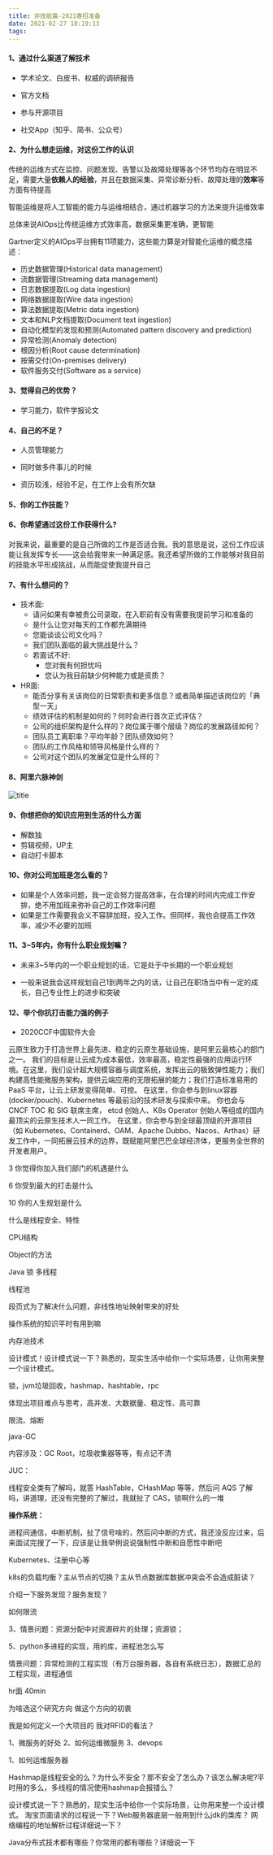 ```yaml
---
title: 非技能篇-2021春招准备
date: 2021-02-27 18:19:13
tags:
---
```




#### 1、通过什么渠道了解技术

- 学术论文、白皮书、权威的调研报告

- 官方文档
- 参与开源项目
- 社交App（知乎、简书、公众号）

#### 2、为什么想走运维，对这份工作的认识

传统的运维方式在监控、问题发现、告警以及故障处理等各个环节均存在明显不足，需要大量**依赖人的经验**，并且在数据采集、异常诊断分析、故障处理的**效率**等方面有待提高

智能运维是将人工智能的能力与运维相结合，通过机器学习的方法来提升运维效率

总体来说AIOps比传统运维方式效率高，数据采集更准确，更智能

Gartner定义的AIOps平台拥有11项能力，这些能力算是对智能化运维的概念描述：

- 历史数据管理(Historical data management)
- 流数据管理(Streaming data management)
- 日志数据提取(Log data ingestion)
- 网络数据提取(Wire data ingestion)
- 算法数据提取(Metric data ingestion)
- 文本和NLP文档提取(Document text ingestion)
- 自动化模型的发现和预测(Automated pattern discovery and prediction)
- 异常检测(Anomaly detection)
- 根因分析(Root cause determination)
- 按需交付(On-premises delivery)
- 软件服务交付(Software as a service)

#### 3、觉得自己的优势？

- 学习能力，软件学报论文

#### 4、自己的不足？

- 人员管理能力
- 同时做多件事儿的时候

- 资历较浅，经验不足，在工作上会有所欠缺

#### 5、你的工作技能？

#### 6、你希望通过这份工作获得什么?

对我来说，最重要的是自己所做的工作是否适合我。我的意思是说，这份工作应该能让我发挥专长——这会给我带来一种满足感。我还希望所做的工作能够对我目前的技能水平形成挑战，从而能促使我提升自己

#### 7、有什么想问的？

- 技术面:
  - 请问如果有幸被贵公司录取，在入职前有没有需要我提前学习和准备的
  - 是什么让您对每天的工作都充满期待
  - 您能谈谈公司文化吗？
  - 我们团队面临的最大挑战是什么？
  - 若面试不好:
    - 您对我有何担忧吗
    - 您认为我目前缺少何种能力或是资质？
- HR面:
  - 能否分享有关该岗位的日常职责和更多信息？或者简单描述该岗位的「典型一天」
  - 绩效评估的机制是如何的？何时会进行首次正式评估？
  - 公司的组织架构是什么样的？岗位属于哪个层级？岗位的发展路径如何？
  - 团队员工离职率？平均年龄？团队绩效如何？
  - 团队的工作风格和领导风格是什么样的？
  - 公司对这个团队的发展定位是什么样的？



#### 8、阿里六脉神剑

![title](/images/2021春招准备-非技能篇/1.png)



#### 9、你想把你的知识应用到生活的什么方面

- 解数独
- 剪辑视频，UP主
- 自动打卡脚本



#### 10、你对公司加班是怎么看的？

- 如果是个人效率问题，我一定会努力提高效率，在合理的时间内完成工作安排，绝不用加班来弥补自己的工作效率问题
- 如果是工作需要我会义不容辞加班，投入工作。但同样，我也会提高工作效率，减少不必要的加班



#### 11、3~5年内，你有什么职业规划嘛？

- 未来3~5年内的一个职业规划的话，它是处于中长期的一个职业规划

- 一般来说我会这样规划自己1到两年之内的话，让自己在职场当中有一定的成长，自己专业性上的进步和突破



#### 12、举个你抗打击能力强的例子

- 2020CCF中国软件大会



云原生致力于打造世界上最先进、稳定的云原生基础设施，是阿里云最核心的部门之一。
我们的目标是让云成为成本最低，效率最高，稳定性最强的应用运行环境。在这里，我们设计超大规模容器与调度系统，发挥出云的极致弹性能力；我们构建高性能微服务架构，提供云端应用的无限拓展的能力；我们打造标准易用的 PaaS 平台，让云上研发变得简单、可控。
在这里，你会参与到linux容器(docker/pouch)、Kubernetes 等最前沿的技术研发与探索中来。
你也会与 CNCF TOC 和 SIG 联席主席， etcd 创始人、K8s Operator 创始人等组成的国内最顶尖的云原生技术人一同工作。
在这里，你会参与到全球最顶级的开源项目（如 Kubernetes、Containerd、OAM、Apache Dubbo、Nacos、Arthas）研发工作中，一同拓展云技术的边界，既赋能阿里巴巴全球经济体，更服务全世界的开发者用户。




 3 你觉得你加入我们部门的机遇是什么 

 6 你受到最大的打击是什么 
 

 10 你的人生规划是什么 






什么是线程安全、特性

CPU结构

Object的方法

Java 锁 多线程

线程池

段页式为了解决什么问题，非线性地址映射带来的好处

操作系统的知识平时有用到嘛

内存池技术

设计模式！设计模式说一下？熟悉的，现实生活中给你一个实际场景，让你用来整一个设计模式。

锁，jvm垃圾回收，hashmap，hashtable，rpc

体现出项目难点与思考，高并发、大数据量、稳定性、高可靠

限流、熔断

java-GC

内容涉及：GC Root，垃圾收集器等等，有点记不清

JUC：

线程安全类有了解吗，就答 HashTable，CHashMap 等等，然后问 AQS 了解吗，讲道理，还没有完整的了解过，我就扯了 CAS，锁啊什么的一堆

**操作系统：**

进程间通信，中断机制，扯了信号啥的，然后问中断的方式，我还没反应过来，后来面试完搜了一下，应该是让我举例说说强制性中断和自愿性中断吧

Kubernetes、注册中心等

k8s的负载均衡？主从节点的切换？主从节点数据库数据冲突会不会造成脏读？

介绍一下服务发现？服务发现？

如何限流

3、情景问题：资源分配中对资源碎片的处理；资源锁；

5、python多进程的实现，用的库，进程池怎么写

情景问题：异常检测的工程实现（有万台服务器，各自有系统日志），数据汇总的工程实现，进程通信




hr面  40min


为啥选这个研究方向
做这个方向的初衷

我是如何定义一个大项目的
我对RFID的看法？



1、微服务的好处
2、如何运维微服务
3、devops

1、如何运维服务器



Hashmap是线程安全的么？为什么不安全？那不安全了怎么办？该怎么解决呢?平时用的多么，多线程的情况使用hashmap会报错么？

设计模式说一下？熟悉的，现实生活中给你一个实际场景，让你用来整一个设计模式。
淘宝页面请求的过程说一下？Web服务器底层一般用到什么jdk的类库？
网络编程的地址解析过程详细说一下？


Java分布式技术都有哪些？你常用的都有哪些？详细说一下